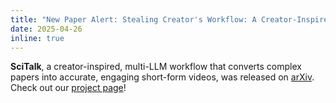 ```yaml
---
title: "New Paper Alert: Stealing Creator's Workflow: A Creator-Inspired Agentic Framework with Iterative Feedback Loop for Improved Scientific Short-form Generation"
date: 2025-04-26
inline: true
---
```


**SciTalk**, a creator-inspired, multi-LLM workflow that converts complex papers into accurate, engaging short-form videos, was released on [arXiv](https://arxiv.org/abs/2504.18805). Check out our [project page](https://minnesotanlp.github.io/scitalk-project-page/)!
